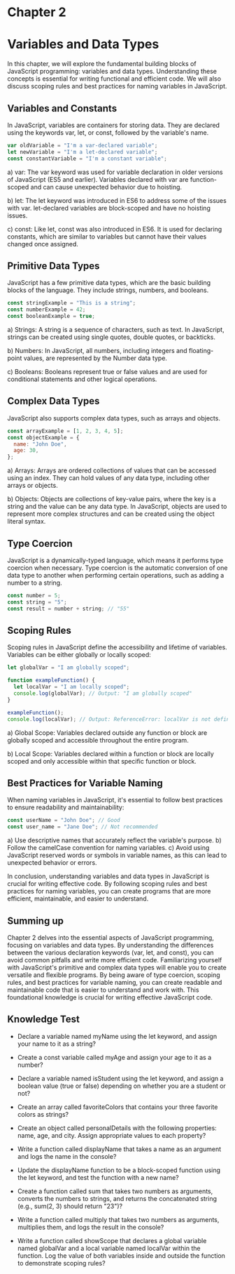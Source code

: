 # Chapter 2

# Variables and Data Types

In this chapter, we will explore the fundamental building blocks of JavaScript programming: variables and data types. Understanding these concepts is essential for writing functional and efficient code. We will also discuss scoping rules and best practices for naming variables in JavaScript.

## Variables and Constants

In JavaScript, variables are containers for storing data. They are declared using the keywords var, let, or const, followed by the variable's name.

```javascript
var oldVariable = "I'm a var-declared variable";
let newVariable = "I'm a let-declared variable";
const constantVariable = "I'm a constant variable";
```

a) var: The var keyword was used for variable declaration in older versions of JavaScript (ES5 and earlier). Variables declared with var are function-scoped and can cause unexpected behavior due to hoisting.

b) let: The let keyword was introduced in ES6 to address some of the issues with var. let-declared variables are block-scoped and have no hoisting issues.

c) const: Like let, const was also introduced in ES6. It is used for declaring constants, which are similar to variables but cannot have their values changed once assigned.

## Primitive Data Types

JavaScript has a few primitive data types, which are the basic building blocks of the language. They include strings, numbers, and booleans.

```javascript
const stringExample = "This is a string";
const numberExample = 42;
const booleanExample = true;
```

a) Strings: A string is a sequence of characters, such as text. In JavaScript, strings can be created using single quotes, double quotes, or backticks.

b) Numbers: In JavaScript, all numbers, including integers and floating-point values, are represented by the Number data type.

c) Booleans: Booleans represent true or false values and are used for conditional statements and other logical operations.

## Complex Data Types

JavaScript also supports complex data types, such as arrays and objects.

```javascript
const arrayExample = [1, 2, 3, 4, 5];
const objectExample = {
  name: "John Doe",
  age: 30,
};
```

a) Arrays: Arrays are ordered collections of values that can be accessed using an index. They can hold values of any data type, including other arrays or objects.

b) Objects: Objects are collections of key-value pairs, where the key is a string and the value can be any data type. In JavaScript, objects are used to represent more complex structures and can be created using the object literal syntax.

## Type Coercion

JavaScript is a dynamically-typed language, which means it performs type coercion when necessary. Type coercion is the automatic conversion of one data type to another when performing certain operations, such as adding a number to a string.

```javascript
const number = 5;
const string = "5";
const result = number + string; // "55"
```

## Scoping Rules

Scoping rules in JavaScript define the accessibility and lifetime of variables. Variables can be either globally or locally scoped:

```javascript
let globalVar = "I am globally scoped";

function exampleFunction() {
  let localVar = "I am locally scoped";
  console.log(globalVar); // Output: "I am globally scoped"
}

exampleFunction();
console.log(localVar); // Output: ReferenceError: localVar is not defined
```

a) Global Scope: Variables declared outside any function or block are globally scoped and accessible throughout the entire program.

b) Local Scope: Variables declared within a function or block are locally scoped and only accessible within that specific function or block.

## Best Practices for Variable Naming

When naming variables in JavaScript, it's essential to follow best practices to ensure readability and maintainability:

```javascript
const userName = "John Doe"; // Good
const user_name = "Jane Doe"; // Not recommended
```

a) Use descriptive names that accurately reflect the variable's purpose.
b) Follow the camelCase convention for naming variables.
c) Avoid using JavaScript reserved words or symbols in variable names, as this can lead to unexpected behavior or errors.

In conclusion, understanding variables and data types in JavaScript is crucial for writing effective code. By following scoping rules and best practices for naming variables, you can create programs that are more efficient, maintainable, and easier to understand.

## Summing up

Chapter 2 delves into the essential aspects of JavaScript programming, focusing on variables and data types. By understanding the differences between the various declaration keywords (var, let, and const), you can avoid common pitfalls and write more efficient code. Familiarizing yourself with JavaScript's primitive and complex data types will enable you to create versatile and flexible programs. By being aware of type coercion, scoping rules, and best practices for variable naming, you can create readable and maintainable code that is easier to understand and work with. This foundational knowledge is crucial for writing effective JavaScript code.

## Knowledge Test

- Declare a variable named myName using the let keyword, and assign your name to it as a string?

- Create a const variable called myAge and assign your age to it as a number?

- Declare a variable named isStudent using the let keyword, and assign a boolean value (true or false) depending on whether you are a student or not?

- Create an array called favoriteColors that contains your three favorite colors as strings?

- Create an object called personalDetails with the following properties: name, age, and city. Assign appropriate values to each property?

- Write a function called displayName that takes a name as an argument and logs the name in the console?

- Update the displayName function to be a block-scoped function using the let keyword, and test the function with a new name?

- Create a function called sum that takes two numbers as arguments, converts the numbers to strings, and returns the concatenated string (e.g., sum(2, 3) should return "23")?

- Write a function called multiply that takes two numbers as arguments, multiplies them, and logs the result in the console?

- Write a function called showScope that declares a global variable named globalVar and a local variable named localVar within the function. Log the value of both variables inside and outside the function to demonstrate scoping rules?
